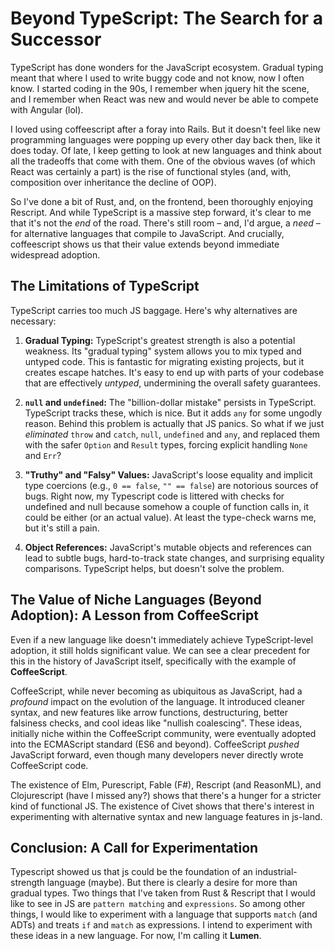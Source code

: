 # Beyond TypeScript: The Search for a Successor

TypeScript has done wonders for the JavaScript ecosystem. Gradual typing meant that where I used to write buggy code and not know, now I often know. I started coding in the 90s, I remember when jquery hit the scene, and I remember when React was new and would never be able to compete with Angular (lol).

I loved using coffeescript after a foray into Rails. But it doesn't feel like new programming languages were popping up every other day back then, like it does today. Of late, I keep getting to look at new languages and think about all the tradeoffs that come with them. One of the obvious waves (of which React was certainly a part) is the rise of functional styles (and, with, composition over inheritance the decline of OOP).

So I've done a bit of Rust, and, on the frontend, been thoroughly enjoying Rescript. And while TypeScript is a massive step forward, it's clear to me that it's not the *end* of the road. There's still room – and, I'd argue, a *need* – for alternative languages that compile to JavaScript. And crucially, coffeescript shows us that their value extends beyond immediate widespread adoption.

## The Limitations of TypeScript

TypeScript carries too much JS baggage. Here's why alternatives are necessary:

1.  **Gradual Typing:** TypeScript's greatest strength is also a potential weakness. Its "gradual typing" system allows you to mix typed and untyped code. This is fantastic for migrating existing projects, but it creates escape hatches. It's easy to end up with parts of your codebase that are effectively *untyped*, undermining the overall safety guarantees.

2.  **`null` and `undefined`:** The "billion-dollar mistake" persists in TypeScript. TypeScript tracks these, which is nice. But it adds `any` for some ungodly reason. Behind this problem is actually that JS panics. So what if we just *eliminated* `throw` and `catch`, `null`, `undefined` and `any`, and replaced them with the safer `Option` and `Result` types, forcing explicit handling `None` and `Err`?

3.  **"Truthy" and "Falsy" Values:** JavaScript's loose equality and implicit type coercions (e.g., `0 == false`, `"" == false`) are notorious sources of bugs. Right now, my Typescript code is littered with checks for undefined and null because somehow a couple of function calls in, it could be either (or an actual value). At least the type-check warns me, but it's still a pain.

4. **Object References:** JavaScript's mutable objects and references can lead to subtle bugs, hard-to-track state changes, and surprising equality comparisons. TypeScript helps, but doesn't solve the problem.

## The Value of Niche Languages (Beyond Adoption): A Lesson from CoffeeScript

Even if a new language like doesn't immediately achieve TypeScript-level adoption, it still holds significant value. We can see a clear precedent for this in the history of JavaScript itself, specifically with the example of **CoffeeScript**.

CoffeeScript, while never becoming as ubiquitous as JavaScript, had a *profound* impact on the evolution of the language. It introduced cleaner syntax, and new features like arrow functions, destructuring, better falsiness checks, and cool ideas like "nullish coalescing". These ideas, initially niche within the CoffeeScript community, were eventually adopted into the ECMAScript standard (ES6 and beyond). CoffeeScript *pushed* JavaScript forward, even though many developers never directly wrote CoffeeScript code.

The existence of Elm, Purescript, Fable (F#), Rescript (and ReasonML), and Clojurescript (have I missed any?) shows that there's a hunger for a stricter kind of functional JS. The existence of Civet shows that there's interest in experimenting with alternative syntax and new language features in js-land.

## Conclusion: A Call for Experimentation

Typescript showed us that js could be the foundation of an industrial-strength language (maybe). But there is clearly a desire for more than gradual types. Two things that I've taken from Rust & Rescript that I would like to see in JS are `pattern matching` and `expressions`. So among other things, I would like to experiment with a language that supports `match` (and ADTs) and treats `if` and `match` as expressions. I intend to experiment with these ideas in a new language. For now, I'm calling it **Lumen**.
